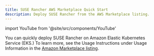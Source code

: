 ```yaml
---
title: SUSE Rancher AWS Marketplace Quick Start
description: Deploy SUSE Rancher from the AWS Marketplace listing.
---
```


<head>
  <link rel="canonical" href="https://ranchermanager.docs.rancher.com/getting-started/quick-start-guides/deploy-rancher-manager/aws-marketplace"/>
</head>

import YouTube from '@site/src/components/YouTube'

You can quickly deploy SUSE Rancher on Amazon Elastic Kubernetes Service (EKS.) To learn more, see the Usage Instructions under Usage Information in the [Amazon Marketplace listing](https://aws.amazon.com/marketplace/pp/prodview-f2bvszurj2p2c). 

# <YouTube id="9dznJ7Ons0M"/> 
